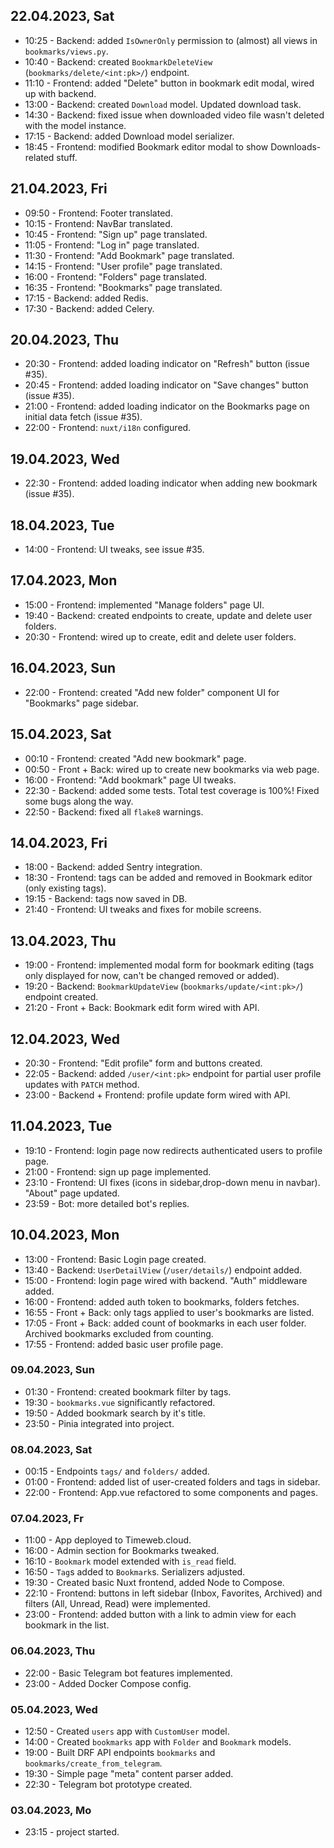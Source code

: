 ## 22.04.2023, Sat

- 10:25 - Backend: added `IsOwnerOnly` permission to (almost) all views in `bookmarks/views.py`.
- 10:40 - Backend: created `BookmarkDeleteView` (`bookmarks/delete/<int:pk>/`) endpoint.
- 11:10 - Frontend: added "Delete" button in bookmark edit modal, wired up with backend.
- 13:00 - Backend: created `Download` model. Updated download task.
- 14:30 - Backend: fixed issue when downloaded video file wasn't deleted with the model instance.
- 17:15 - Backend: added Download model serializer.
- 18:45 - Frontend: modified Bookmark editor modal to show Downloads-related stuff.

## 21.04.2023, Fri

- 09:50 - Frontend: Footer translated.
- 10:15 - Frontend: NavBar translated.
- 10:45 - Frontend: "Sign up" page translated.
- 11:05 - Frontend: "Log in" page translated.
- 11:30 - Frontend: "Add Bookmark" page translated.
- 14:15 - Frontend: "User profile" page translated.
- 16:00 - Frontend: "Folders" page translated.
- 16:35 - Frontend: "Bookmarks" page translated.
- 17:15 - Backend: added Redis.
- 17:30 - Backend: added Celery.

## 20.04.2023, Thu

- 20:30 - Frontend: added loading indicator on "Refresh" button (issue #35).
- 20:45 - Frontend: added loading indicator on "Save changes" button (issue #35).
- 21:00 - Frontend: added loading indicator on the Bookmarks page on initial data fetch (issue #35).
- 22:00 - Frontend: `nuxt/i18n` configured.

## 19.04.2023, Wed

- 22:30 - Frontend: added loading indicator when adding new bookmark (issue #35).

## 18.04.2023, Tue
- 14:00 - Frontend: UI tweaks, see issue #35.

## 17.04.2023, Mon

- 15:00 - Frontend: implemented "Manage folders" page UI.
- 19:40 - Backend: created endpoints to create, update and delete user folders.
- 20:30 - Frontend: wired up to create, edit and delete user folders.

## 16.04.2023, Sun

- 22:00 - Frontend: created "Add new folder" component UI for "Bookmarks" page sidebar.

## 15.04.2023, Sat

- 00:10 - Frontend: created "Add new bookmark" page.
- 00:50 - Front + Back: wired up to create new bookmarks via web page.
- 16:00 - Frontend: "Add bookmark" page UI tweaks.
- 22:30 - Backend: added some tests. Total test coverage is 100%! Fixed some bugs along the way.
- 22:50 - Backend: fixed all `flake8` warnings.

## 14.04.2023, Fri

- 18:00 - Backend: added Sentry integration.
- 18:30 - Frontend: tags can be added and removed in Bookmark editor (only existing tags).
- 19:15 - Backend: tags now saved in DB.
- 21:40 - Frontend: UI tweaks and fixes for mobile screens.

## 13.04.2023, Thu

- 19:00 - Frontend: implemented modal form for bookmark editing (tags only displayed for now, can't be changed 
  removed or added).
- 19:20 - Backend: `BookmarkUpdateView` (`bookmarks/update/<int:pk>/`) endpoint created.
- 21:20 - Front + Back: Bookmark edit form wired with API.

## 12.04.2023, Wed

- 20:30 - Frontend: "Edit profile" form and buttons created.
- 22:05 - Backend: added `/user/<int:pk>` endpoint for partial user profile updates with `PATCH` method.
- 23:00 - Backend + Frontend: profile update form wired with API.

## 11.04.2023, Tue

- 19:10 - Frontend: login page now redirects authenticated users to profile page.
- 21:00 - Frontend: sign up page implemented.
- 23:10 - Frontend: UI fixes (icons in sidebar,drop-down menu in navbar). "About" page updated.
- 23:59 - Bot: more detailed bot's replies.

## 10.04.2023, Mon

- 13:00 - Frontend: Basic Login page created.
- 13:40 - Backend: `UserDetailView` (`/user/details/`) endpoint added.
- 15:00 - Frontend: login page wired with backend. "Auth" middleware added.
- 16:00 - Frontend: added auth token to bookmarks, folders fetches.
- 16:55 - Front + Back: only tags applied to user's bookmarks are listed.
- 17:05 - Front + Back: added count of bookmarks in each user folder. Archived bookmarks excluded from counting.
- 17:55 - Frontend: added basic user profile page.

### 09.04.2023, Sun

- 01:30 - Frontend: created bookmark filter by tags.
- 19:30 - `bookmarks.vue` significantly refactored.
- 19:50 - Added bookmark search by it's title.
- 23:50 - Pinia integrated into project.

### 08.04.2023, Sat

- 00:15 - Endpoints `tags/` and `folders/` added.
- 01:00 - Frontend: added list of user-created folders and tags in sidebar.
- 22:00 - Frontend: App.vue refactored to some components and pages.

### 07.04.2023, Fr

- 11:00 - App deployed to Timeweb.cloud.
- 16:00 - Admin section for Bookmarks tweaked.
- 16:10 - `Bookmark` model extended with `is_read` field.
- 16:50 - `Tag`s added to `Bookmark`s. Serializers adjusted.
- 19:30 - Created basic Nuxt frontend, added Node to Compose.
- 22:10 - Frontend: buttons in left sidebar (Inbox, Favorites, Archived) and filters (All, Unread, Read) were implemented.
- 23:00 - Frontend: added button with a link to admin view for each bookmark in the list.

### 06.04.2023, Thu

- 22:00 - Basic Telegram bot features implemented.
- 23:00 - Added Docker Compose config.

### 05.04.2023, Wed

- 12:50 - Created `users` app with `CustomUser` model.
- 14:00 - Created `bookmarks` app with `Folder` and `Bookmark` models.
- 19:00 - Built DRF API endpoints `bookmarks` and `bookmarks/create_from_telegram`.
- 19:30 - Simple page "meta" content parser added.
- 22:30 - Telegram bot prototype created.

### 03.04.2023, Mo

- 23:15 - project started.
